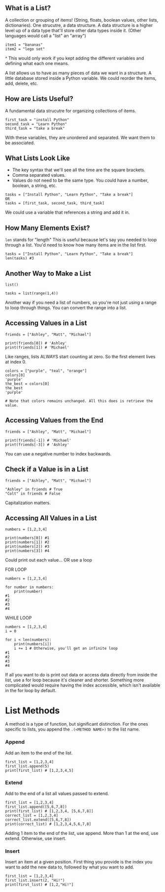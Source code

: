 ## What is a List?

A collection or grouping of items! (String, floats, boolean values, other lists, dictionaries).
One strucutre, a data structure. A data structure is a higher level up of a data type that'll store other data types inside it.
(Other languages would call a "list" an "array")

```
item1 = "bananas"
item2 = "lego set"
```

^ This would only work if you kept adding the different variables and defining what each one means.

A list allows us to have as many pieces of data we want in a structure. A little database stored inside a Python variable. We could reorder the items, add, delete, etc.

## How are Lists Useful?

A fundamental data strucutre for organizing collections of items.

```
first_task = "install Python"
second_task = "Learn Python"
third_task = "take a break"
```

With these variables, they are unordered and separated. We want them to be associated.

## What Lists Look Like

- The key syntax that we'll see all the time are the square brackets.
- Comma separated values.
- Values do not need to be the same type. You could have a number, boolean, a string, etc.

```
tasks = ["Install Python", "Learn Python", "Take a break"]
OR
tasks = [first_task, second_task, third_task]
```

We could use a variable that references a string and add it in.

## How Many Elements Exist?

`len` stands for "length"
This is useful because let's say you needed to loop through a list. You'd need to know how many items are in the list first.

```
tasks = ["Install Python", "Learn Python", "Take a break"]
len(tasks) #3
```

## Another Way to Make a List

`list()`

```
tasks = list(range(1,4))
```

Another way if you need a list of numbers, so you're not just using a range to loop through things. You can convert the range into a list.

## Accessing Values in a List

```
friends = ["Ashley", "Matt", "Michael"]

print(friends[0]) # 'Ashley'
print(friends[1]) # 'Michael'
```

Like ranges, lists ALWAYS start counting at zero. So the first element lives at index 0.

```
colors = ["purple", "teal", "orange"]
colors[0]
'purple'
the_best = colors[0]
the_best
'purple'

# Note that colors remains unchanged. All this does is retrieve the value.
```

## Accessing Values from the End

```
friends = ["Ashley", "Matt", "Michael"]

print(friends[-1]) # 'Michael'
print(friends[-3]) # 'Ashley'
```

You can use a negative number to index backwards.

## Check if a Value is in a List

```
friends = ["Ashley", "Matt", "Michael"]

"Ashley" in friends # True
"Colt" in friends # False
```

Capitalization matters.

## Accessing All Values in a List

```
numbers = [1,2,3,4]

print(numbers[0]) #1
print(numbers[1]) #2
print(numbers[2]) #3
print(numbers[3]) #4
```

Could print out each value... OR use a loop

FOR LOOP

```
numbers = [1,2,3,4]

for number in numbers:
    print(number)
#1
#2
#3
#4
```

WHILE LOOP

```
numbers = [1,2,3,4]
i = 0

for i < len(numbers):
    print(numbers[i])
    i += 1 # Otherwise, you'll get an infinite loop
#1
#2
#3
#4
```

If all you want to do is print out data or access data directly from inside the list, use a for loop because it's cleaner and shorter.
Something more complicated would require having the index accessible, which isn't available in the for loop by default.

# List Methods

A method is a type of function, but significant distinction. For the ones specific to lists, you append the `.(<METHOD NAME>)` to the list name.

### Append

Add an item to the end of the list.

```
first_list = [1,2,3,4]
first_list.append(5)
print(first_list) # [1,2,3,4,5]
```

### Extend

Add to the end of a list all values passed to extend.

```
first_list = [1,2,3,4]
first_list.append([5,6,7,8])
print(first_list) # [1,2,3,4, [5,6,7,8]]
correct_list = [1,2,3,4]
correct_list.extend([5,6,7,8])
print(correct_list) # [1,2,3,4,5,6,7,8]

```

Adding 1 item to the end of the list, use append. More than 1 at the end, use extend. Otherwise, use insert.

### Insert

Insert an item at a given position.
First thing you provide is the index you want to add the new data to, followed by what you want to add.

```
first_list = [1,2,3,4]
first_list.insert(2, "Hi!")
print(first_list) # [1,2,"Hi!"]
```
